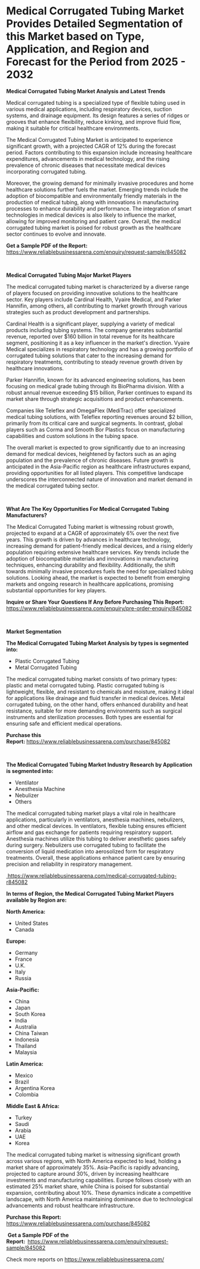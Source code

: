 <p><h1>Medical Corrugated Tubing Market Provides Detailed Segmentation of this Market based on Type, Application, and Region and Forecast for the Period from 2025 - 2032</h1></p><p><strong>Medical Corrugated Tubing Market Analysis and Latest Trends</strong></p>
<p><p>Medical corrugated tubing is a specialized type of flexible tubing used in various medical applications, including respiratory devices, suction systems, and drainage equipment. Its design features a series of ridges or grooves that enhance flexibility, reduce kinking, and improve fluid flow, making it suitable for critical healthcare environments.</p><p>The Medical Corrugated Tubing Market is anticipated to experience significant growth, with a projected CAGR of 12% during the forecast period. Factors contributing to this expansion include increasing healthcare expenditures, advancements in medical technology, and the rising prevalence of chronic diseases that necessitate medical devices incorporating corrugated tubing. </p><p>Moreover, the growing demand for minimally invasive procedures and home healthcare solutions further fuels the market. Emerging trends include the adoption of biocompatible and environmentally friendly materials in the production of medical tubing, along with innovations in manufacturing processes to enhance durability and performance. The integration of smart technologies in medical devices is also likely to influence the market, allowing for improved monitoring and patient care. Overall, the medical corrugated tubing market is poised for robust growth as the healthcare sector continues to evolve and innovate.</p></p>
<p><strong>Get a Sample PDF of the Report:&nbsp;</strong> <a href="https://www.reliablebusinessarena.com/enquiry/request-sample/845082?utm_campaign=2488&utm_medium=2&utm_source=Github&utm_content=ia&utm_term=04032025&utm_id=medical-corrugated-tubing">https://www.reliablebusinessarena.com/enquiry/request-sample/845082</a></p>
<p>&nbsp;</p>
<p><strong>Medical Corrugated Tubing Major Market Players</strong></p>
<p><p>The medical corrugated tubing market is characterized by a diverse range of players focused on providing innovative solutions to the healthcare sector. Key players include Cardinal Health, Vyaire Medical, and Parker Hannifin, among others, all contributing to market growth through various strategies such as product development and partnerships.</p><p>Cardinal Health is a significant player, supplying a variety of medical products including tubing systems. The company generates substantial revenue, reported over $160 billion in total revenue for its healthcare segment, positioning it as a key influencer in the market's direction. Vyaire Medical specializes in respiratory technology and has a growing portfolio of corrugated tubing solutions that cater to the increasing demand for respiratory treatments, contributing to steady revenue growth driven by healthcare innovations.</p><p>Parker Hannifin, known for its advanced engineering solutions, has been focusing on medical grade tubing through its BioPharma division. With a robust annual revenue exceeding $15 billion, Parker continues to expand its market share through strategic acquisitions and product enhancements.</p><p>Companies like Teleflex and OmegaFlex (MediTrac) offer specialized medical tubing solutions, with Teleflex reporting revenues around $2 billion, primarily from its critical care and surgical segments. In contrast, global players such as Corma and Smooth Bor Plastics focus on manufacturing capabilities and custom solutions in the tubing space.</p><p>The overall market is expected to grow significantly due to an increasing demand for medical devices, heightened by factors such as an aging population and the prevalence of chronic diseases. Future growth is anticipated in the Asia-Pacific region as healthcare infrastructures expand, providing opportunities for all listed players. This competitive landscape underscores the interconnected nature of innovation and market demand in the medical corrugated tubing sector.</p></p>
<p>&nbsp;</p>
<p><strong>What Are The Key Opportunities For Medical Corrugated Tubing Manufacturers?</strong></p>
<p><p>The Medical Corrugated Tubing market is witnessing robust growth, projected to expand at a CAGR of approximately 6% over the next five years. This growth is driven by advances in healthcare technology, increasing demand for patient-friendly medical devices, and a rising elderly population requiring extensive healthcare services. Key trends include the adoption of biocompatible materials and innovations in manufacturing techniques, enhancing durability and flexibility. Additionally, the shift towards minimally invasive procedures fuels the need for specialized tubing solutions. Looking ahead, the market is expected to benefit from emerging markets and ongoing research in healthcare applications, promising substantial opportunities for key players.</p></p>
<p><strong>Inquire or Share Your Questions If Any Before Purchasing This Report:</strong> <a href="https://www.reliablebusinessarena.com/enquiry/pre-order-enquiry/845082?utm_campaign=2488&utm_medium=2&utm_source=Github&utm_content=ia&utm_term=04032025&utm_id=medical-corrugated-tubing">https://www.reliablebusinessarena.com/enquiry/pre-order-enquiry/845082</a></p>
<p>&nbsp;</p>
<p><strong>Market Segmentation</strong></p>
<p><strong>The Medical Corrugated Tubing Market Analysis by types is segmented into:</strong></p>
<p><ul><li>Plastic Corrugated Tubing</li><li>Metal Corrugated Tubing</li></ul></p>
<p><p>The medical corrugated tubing market consists of two primary types: plastic and metal corrugated tubing. Plastic corrugated tubing is lightweight, flexible, and resistant to chemicals and moisture, making it ideal for applications like drainage and fluid transfer in medical devices. Metal corrugated tubing, on the other hand, offers enhanced durability and heat resistance, suitable for more demanding environments such as surgical instruments and sterilization processes. Both types are essential for ensuring safe and efficient medical operations.</p></p>
<p><strong>Purchase this Report:&nbsp;</strong><a href="https://www.reliablebusinessarena.com/purchase/845082?utm_campaign=2488&utm_medium=2&utm_source=Github&utm_content=ia&utm_term=04032025&utm_id=medical-corrugated-tubing">https://www.reliablebusinessarena.com/purchase/845082</a></p>
<p>&nbsp;</p>
<p><strong>The Medical Corrugated Tubing Market Industry Research by Application is segmented into:</strong></p>
<p><ul><li>Ventilator</li><li>Anesthesia Machine</li><li>Nebulizer</li><li>Others</li></ul></p>
<p><p>The medical corrugated tubing market plays a vital role in healthcare applications, particularly in ventilators, anesthesia machines, nebulizers, and other medical devices. In ventilators, flexible tubing ensures efficient airflow and gas exchange for patients requiring respiratory support. Anesthesia machines utilize this tubing to deliver anesthetic gases safely during surgery. Nebulizers use corrugated tubing to facilitate the conversion of liquid medication into aerosolized form for respiratory treatments. Overall, these applications enhance patient care by ensuring precision and reliability in respiratory management.</p></p>
<p><a href="https://www.reliablebusinessarena.com/medical-corrugated-tubing-r845082?utm_campaign=2488&utm_medium=2&utm_source=Github&utm_content=ia&utm_term=04032025&utm_id=medical-corrugated-tubing">&nbsp;https://www.reliablebusinessarena.com/medical-corrugated-tubing-r845082</a></p>
<p><strong>In terms of Region, the Medical Corrugated Tubing Market Players available by Region are:</strong></p>
<p>
    <p> <strong> North America: </strong>
        <ul>
            <li>United States</li>
            <li>Canada</li>
        </ul>
        </p> 
    <p> <strong> Europe: </strong>
        <ul>
            <li>Germany</li>
            <li>France</li>
            <li>U.K.</li>
            <li>Italy</li>
            <li>Russia</li>
        </ul>
        </p> 
    <p> <strong> Asia-Pacific: </strong>
        <ul>
            <li>China</li>
            <li>Japan</li>
            <li>South Korea</li>
            <li>India</li>
            <li>Australia</li>
            <li>China Taiwan</li>
            <li>Indonesia</li>
            <li>Thailand</li>
            <li>Malaysia</li>
        </ul>
        </p> 
    <p> <strong> Latin America: </strong>
        <ul>
            <li>Mexico</li>
            <li>Brazil</li>
            <li>Argentina Korea</li>
            <li>Colombia</li>
        </ul>
        </p> 
    <p> <strong> Middle East & Africa: </strong>
        <ul>
            <li>Turkey</li>
            <li>Saudi</li>
            <li>Arabia</li>
            <li>UAE</li>
            <li>Korea</li>
        </ul>
    </p>
    </p>
<p><p>The medical corrugated tubing market is witnessing significant growth across various regions, with North America expected to lead, holding a market share of approximately 35%. Asia-Pacific is rapidly advancing, projected to capture around 30%, driven by increasing healthcare investments and manufacturing capabilities. Europe follows closely with an estimated 25% market share, while China is poised for substantial expansion, contributing about 10%. These dynamics indicate a competitive landscape, with North America maintaining dominance due to technological advancements and robust healthcare infrastructure.</p></p>
<p><strong>Purchase this Report: </strong><a href="https://www.reliablebusinessarena.com/purchase/845082?utm_campaign=2488&utm_medium=2&utm_source=Github&utm_content=ia&utm_term=04032025&utm_id=medical-corrugated-tubing">https://www.reliablebusinessarena.com/purchase/845082</a></p>
<p>&nbsp;<strong>Get a Sample PDF of the Report:&nbsp;&nbsp;</strong><a href="https://www.reliablebusinessarena.com/enquiry/request-sample/845082?utm_campaign=2488&utm_medium=2&utm_source=Github&utm_content=ia&utm_term=04032025&utm_id=medical-corrugated-tubing">https://www.reliablebusinessarena.com/enquiry/request-sample/845082</a></p>
<p><strong></strong></p>
<p>Check more reports on <a href="https://www.reliablebusinessarena.com/?utm_campaign=2488&utm_medium=2&utm_source=Github&utm_content=ia&utm_term=04032025&utm_id=medical-corrugated-tubing">https://www.reliablebusinessarena.com/</a></p>